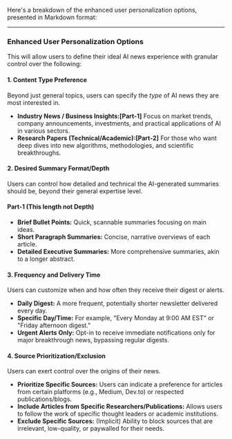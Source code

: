 Here's a breakdown of the enhanced user personalization options, presented in Markdown format:

---

### Enhanced User Personalization Options

This will allow users to define their ideal AI news experience with granular control over the following:

#### 1. Content Type Preference
Beyond just general topics, users can specify the *type* of AI news they are most interested in.
*   **Industry News / Business Insights:[Part-1]** Focus on market trends, company announcements, investments, and practical applications of AI in various sectors.
*   **Research Papers (Technical/Academic):[Part-2]** For those who want deep dives into new algorithms, methodologies, and scientific breakthroughs.


#### 2. Desired Summary Format/Depth
Users can control how detailed and technical the AI-generated summaries should be, beyond their general expertise level.

<!-- #### Part-1 (Only Beginner) -->

<!-- ####   **Translate Technical Jargon into Layman's Terms:** (Especially relevant for Beginner persona) Simplifies complex technical vocabulary for easier understanding. -->

#### Part-1 (This length not Depth)
*   **Brief Bullet Points:** Quick, scannable summaries focusing on main ideas.
*   **Short Paragraph Summaries:** Concise, narrative overviews of each article.
*   **Detailed Executive Summaries:** More comprehensive summaries, akin to a longer abstract.


#### 3. Frequency and Delivery Time
Users can customize when and how often they receive their digest or alerts.
*   **Daily Digest:** A more frequent, potentially shorter newsletter delivered every day.
*   **Specific Day/Time:** For example, "Every Monday at 9:00 AM EST" or "Friday afternoon digest."
*   **Urgent Alerts Only:** Opt-in to receive immediate notifications only for major breakthrough news, bypassing regular digests.

#### 4. Source Prioritization/Exclusion
Users can exert control over the origins of their news.
*   **Prioritize Specific Sources:** Users can indicate a preference for articles from certain platforms (e.g., Medium, Dev.to) or respected publications/blogs.
*   **Include Articles from Specific Researchers/Publications:** Allows users to follow the work of specific thought leaders or academic institutions.
*   **Exclude Specific Sources:** (Implicit) Ability to block sources that are irrelevant, low-quality, or paywalled for their needs.